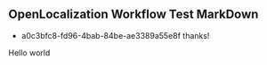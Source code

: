 ## OpenLocalization Workflow Test MarkDown
* a0c3bfc8-fd96-4bab-84be-ae3389a55e8f 
thanks!

Hello world